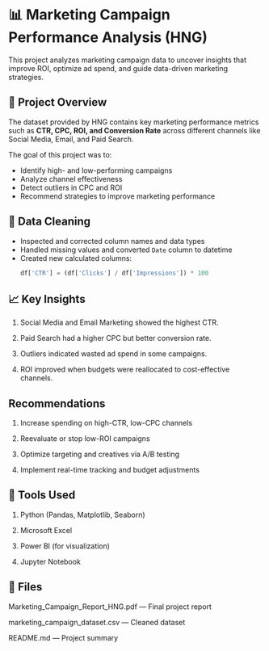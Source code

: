 # 📊 Marketing Campaign Performance Analysis (HNG)

This project analyzes marketing campaign data to uncover insights that improve ROI, optimize ad spend, and guide data-driven marketing strategies.


## 🧠 Project Overview
The dataset provided by HNG contains key marketing performance metrics such as **CTR, CPC, ROI, and Conversion Rate** across different channels like Social Media, Email, and Paid Search.

The goal of this project was to:
- Identify high- and low-performing campaigns
- Analyze channel effectiveness
- Detect outliers in CPC and ROI
- Recommend strategies to improve marketing performance


## 🧹 Data Cleaning
- Inspected and corrected column names and data types  
- Handled missing values and converted `Date` column to datetime  
- Created new calculated columns:
  ```python
  df['CTR'] = (df['Clicks'] / df['Impressions']) * 100

## 📈 Key Insights

1. Social Media and Email Marketing showed the highest CTR.

2. Paid Search had a higher CPC but better conversion rate.

3. Outliers indicated wasted ad spend in some campaigns.

4. ROI improved when budgets were reallocated to cost-effective channels.


## Recommendations

1. Increase spending on high-CTR, low-CPC channels

2. Reevaluate or stop low-ROI campaigns

3. Optimize targeting and creatives via A/B testing

4. Implement real-time tracking and budget adjustments
   
   

##  🧰 Tools Used

1. Python (Pandas, Matplotlib, Seaborn)

2. Microsoft Excel

3. Power BI (for visualization)

4. Jupyter Notebook
   

##  📎 Files

Marketing_Campaign_Report_HNG.pdf — Final project report

marketing_campaign_dataset.csv — Cleaned dataset

README.md — Project summary

